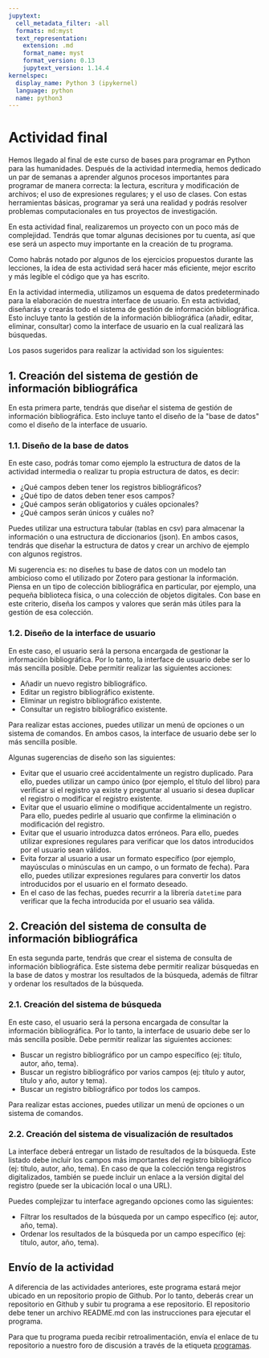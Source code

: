 ```yaml
---
jupytext:
  cell_metadata_filter: -all
  formats: md:myst
  text_representation:
    extension: .md
    format_name: myst
    format_version: 0.13
    jupytext_version: 1.14.4
kernelspec:
  display_name: Python 3 (ipykernel)
  language: python
  name: python3
---
```

# Actividad final

Hemos llegado al final de este curso de bases para programar en Python para las humanidades. Después de la actividad intermedia, hemos dedicado un par de semanas a aprender algunos procesos importantes para programar de manera correcta: la lectura, escritura y modificación de archivos; el uso de expresiones regulares; y el uso de clases. Con estas herramientas básicas, programar ya será una realidad y podrás resolver problemas computacionales en tus proyectos de investigación.

En esta actividad final, realizaremos un proyecto con un poco más de complejidad. Tendrás que tomar algunas decisiones por tu cuenta, así que ese será un aspecto muy importante en la creación de tu programa.

Como habrás notado por algunos de los ejercicios propuestos durante las lecciones, la idea de esta actividad será hacer más eficiente, mejor escrito y más legible el código que ya has escrito.

En la actividad intermedia, utilizamos un esquema de datos predeterminado para la elaboración de nuestra interface de usuario. En esta actividad, diseñarás y crearás todo el sistema de gestión de información bibliográfica. Esto incluye tanto la gestión de la información bibliográfica (añadir, editar, eliminar, consultar) como la interface de usuario en la cual realizará las búsquedas.

Los pasos sugeridos para realizar la actividad son los siguientes:

## 1. Creación del sistema de gestión de información bibliográfica

En esta primera parte, tendrás que diseñar el sistema de gestión de información bibliográfica. Esto incluye tanto el diseño de la "base de datos" como el diseño de la interface de usuario.

### 1.1. Diseño de la base de datos

En este caso, podrás tomar como ejemplo la estructura de datos de la actividad intermedia o realizar tu propia estructura de datos, es decir:

- ¿Qué campos deben tener los registros bibliográficos?
- ¿Qué tipo de datos deben tener esos campos?
- ¿Qué campos serán obligatorios y cuáles opcionales?
- ¿Qué campos serán únicos y cuáles no?

Puedes utilizar una estructura tabular (tablas en csv) para almacenar la información o una estructura de diccionarios (json). En ambos casos, tendrás que diseñar la estructura de datos y crear un archivo de ejemplo con algunos registros.

Mi sugerencia es: no diseñes tu base de datos con un modelo tan ambicioso como el utilizado por Zotero para gestionar la información. Piensa en un tipo de colección bibliográfica en particular, por ejemplo, una pequeña biblioteca física, o una colección de objetos digitales. Con base en este criterio, diseña los campos y valores que serán más útiles para la gestión de esa colección.

### 1.2. Diseño de la interface de usuario

En este caso, el usuario será la persona encargada de gestionar la información bibliográfica. Por lo tanto, la interface de usuario debe ser lo más sencilla posible. Debe permitir realizar las siguientes acciones:

- Añadir un nuevo registro bibliográfico.
- Editar un registro bibliográfico existente.
- Eliminar un registro bibliográfico existente.
- Consultar un registro bibliográfico existente.

Para realizar estas acciones, puedes utilizar un menú de opciones o un sistema de comandos. En ambos casos, la interface de usuario debe ser lo más sencilla posible.

Algunas sugerencias de diseño son las siguientes:

- Evitar que el usuario creé accidentalmente un registro duplicado. Para ello, puedes utilizar un campo único (por ejemplo, el título del libro) para verificar si el registro ya existe y preguntar al usuario si desea duplicar el registro o modificar el registro existente.
- Evitar que el usuario elimine o modifique accidentalmente un registro. Para ello, puedes pedirle al usuario que confirme la eliminación o modificación del registro.
- Evitar que el usuario introduzca datos erróneos. Para ello, puedes utilizar expresiones regulares para verificar que los datos introducidos por el usuario sean válidos.
- Evita forzar al usuario a usar un formato específico (por ejemplo, mayúsculas o minúsculas en un campo, o un formato de fecha). Para ello, puedes utilizar expresiones regulares para convertir los datos introducidos por el usuario en el formato deseado.
- En el caso de las fechas, puedes recurrir a la librería `datetime` para verificar que la fecha introducida por el usuario sea válida.

## 2. Creación del sistema de consulta de información bibliográfica

En esta segunda parte, tendrás que crear el sistema de consulta de información bibliográfica. Este sistema debe permitir realizar búsquedas en la base de datos y mostrar los resultados de la búsqueda, además de filtrar y ordenar los resultados de la búsqueda.

### 2.1. Creación del sistema de búsqueda

En este caso, el usuario será la persona encargada de consultar la información bibliográfica. Por lo tanto, la interface de usuario debe ser lo más sencilla posible. Debe permitir realizar las siguientes acciones:

- Buscar un registro bibliográfico por un campo específico (ej: título, autor, año, tema).
- Buscar un registro bibliográfico por varios campos (ej: título y autor, título y año, autor y tema).
- Buscar un registro bibliográfico por todos los campos.

Para realizar estas acciones, puedes utilizar un menú de opciones o un sistema de comandos.

### 2.2. Creación del sistema de visualización de resultados

La interface deberá entregar un listado de resultados de la búsqueda. Este listado debe incluir los campos más importantes del registro bibliográfico (ej: título, autor, año, tema). En caso de que la colección tenga registros digitalizados, también se puede incluir un enlace a la versión digital del registro (puede ser la ubicación local o una URL).

Puedes complejizar tu interface agregando opciones como las siguientes:

- Filtrar los resultados de la búsqueda por un campo específico (ej: autor, año, tema).
- Ordenar los resultados de la búsqueda por un campo específico (ej: título, autor, año, tema).

## Envío de la actividad

A diferencia de las actividades anteriores, este programa estará mejor ubicado en un repositorio propio de Github. Por lo tanto, deberás crear un repositorio en Github y subir tu programa a ese repositorio. El repositorio debe tener un archivo README.md con las instrucciones para ejecutar el programa.

Para que tu programa pueda recibir retroalimentación, envía el enlace de tu repositorio a nuestro foro de discusión a través de la etiqueta [programas](https://github.com/Taller-Abierto-de-Humanidades-Digitales/curso_python_extenso/discussions/new?category=programas&title=mi%20programa).
